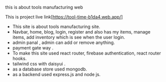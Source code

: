 this is about tools manufacturing web

This is project live link[https://tool-time-b1da4.web.app/]


* This site is about  tools manufacturing site.
* Navbar, home, blog, login, register and also has my items, manage items, add inventory which is see when the user login.
* admin panal , admin can add or remove anything.
* payment gate way . 
* To make this site used react router, firebase authentication, react router hooks.
* tailwind css with daisyui .
* as a database store used mongodb.
* as a backend used express.js and node js.
